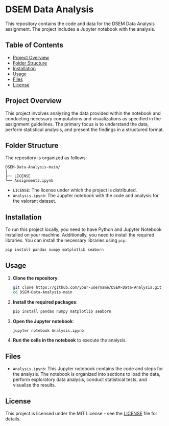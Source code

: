 # DSEM Data Analysis

This repository contains the code and data for the DSEM Data Analysis assignment. The project includes a Jupyter notebook with the analysis.

## Table of Contents

- [Project Overview](#project-overview)
- [Folder Structure](#folder-structure)
- [Installation](#installation)
- [Usage](#usage)
- [Files](#files)
- [License](#license)

## Project Overview

This project involves analyzing the data provided within the notebook and conducting necessary computations and visualizations as specified in the assignment guidelines. The primary focus is to understand the data, perform statistical analysis, and present the findings in a structured format.

## Folder Structure

The repository is organized as follows:

```
DSEM-Data-Analysis-main/
│
├── LICENSE
└── Assignment3.ipynb
```

- `LICENSE`: The license under which the project is distributed.
- `Analysis.ipynb`: The Jupyter notebook with the code and analysis for the valorant dataset.

## Installation

To run this project locally, you need to have Python and Jupyter Notebook installed on your machine. Additionally, you need to install the required libraries. You can install the necessary libraries using `pip`:

```bash
pip install pandas numpy matplotlib seaborn
```

## Usage

1. **Clone the repository**:
   
   ```bash
   git clone https://github.com/your-username/DSEM-Data-Analysis.git
   cd DSEM-Data-Analysis-main
   ```

2. **Install the required packages**:

   ```bash
   pip install pandas numpy matplotlib seaborn
   ```

3. **Open the Jupyter notebook**:

   ```bash
   jupyter notebook Analysis.ipynb
   ```

4. **Run the cells in the notebook** to execute the analysis.

## Files

- `Analysis.ipynb`: This Jupyter notebook contains the code and steps for the analysis. The notebook is organized into sections to load the data, perform exploratory data analysis, conduct statistical tests, and visualize the results.

## License

This project is licensed under the MIT License - see the [LICENSE](LICENSE) file for details.
